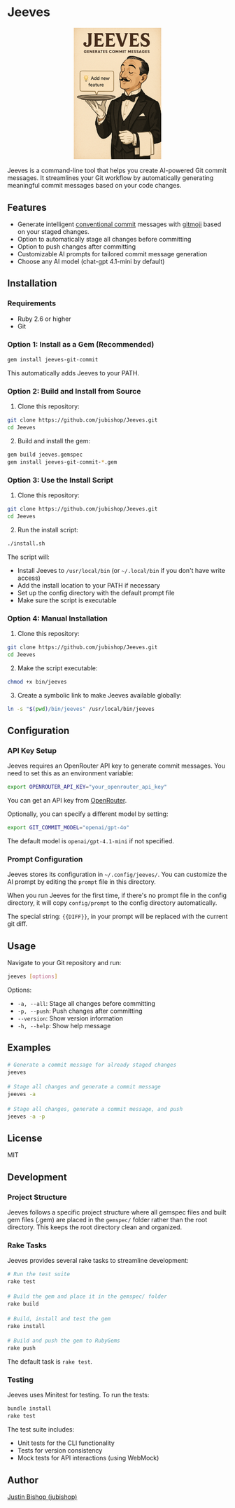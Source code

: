 # Jeeves

<p align="center">
  <img src="assets/jeeves.png" alt="Jeeves Logo" width="200">
</p>

Jeeves is a command-line tool that helps you create AI-powered Git commit messages. It streamlines your Git workflow by automatically generating meaningful commit messages based on your code changes.

## Features

- Generate intelligent [conventional commit](https://www.conventionalcommits.org/en/v1.0.0/) messages with [gitmoji](https://gitmoji.dev) based on your staged changes.
- Option to automatically stage all changes before committing
- Option to push changes after committing
- Customizable AI prompts for tailored commit message generation
- Choose any AI model (chat-gpt 4.1-mini by default)

## Installation

### Requirements

- Ruby 2.6 or higher
- Git

### Option 1: Install as a Gem (Recommended)

```bash
gem install jeeves-git-commit
```

This automatically adds Jeeves to your PATH.

### Option 2: Build and Install from Source

1. Clone this repository:

```bash
git clone https://github.com/jubishop/Jeeves.git
cd Jeeves
```

2. Build and install the gem:

```bash
gem build jeeves.gemspec
gem install jeeves-git-commit-*.gem
```

### Option 3: Use the Install Script

1. Clone this repository:

```bash
git clone https://github.com/jubishop/Jeeves.git
cd Jeeves
```

2. Run the install script:

```bash
./install.sh
```

The script will:
- Install Jeeves to `/usr/local/bin` (or `~/.local/bin` if you don't have write access)
- Add the install location to your PATH if necessary
- Set up the config directory with the default prompt file
- Make sure the script is executable

### Option 4: Manual Installation

1. Clone this repository:

```bash
git clone https://github.com/jubishop/Jeeves.git
cd Jeeves
```

2. Make the script executable:

```bash
chmod +x bin/jeeves
```

3. Create a symbolic link to make Jeeves available globally:

```bash
ln -s "$(pwd)/bin/jeeves" /usr/local/bin/jeeves
```

## Configuration

### API Key Setup

Jeeves requires an OpenRouter API key to generate commit messages. You need to set this as an environment variable:

```bash
export OPENROUTER_API_KEY="your_openrouter_api_key"
```

You can get an API key from [OpenRouter](https://openrouter.ai/).

Optionally, you can specify a different model by setting:

```bash
export GIT_COMMIT_MODEL="openai/gpt-4o"
```

The default model is `openai/gpt-4.1-mini` if not specified.

### Prompt Configuration

Jeeves stores its configuration in `~/.config/jeeves/`. You can customize the AI prompt by editing the `prompt` file in this directory.

When you run Jeeves for the first time, if there's no prompt file in the config directory, it will copy `config/prompt` to the config directory automatically.

The special string: `{{DIFF}}`, in your prompt will be replaced with the current git diff.

## Usage

Navigate to your Git repository and run:

```bash
jeeves [options]
```

Options:

- `-a, --all`: Stage all changes before committing
- `-p, --push`: Push changes after committing
- `--version`: Show version information
- `-h, --help`: Show help message

## Examples

```bash
# Generate a commit message for already staged changes
jeeves

# Stage all changes and generate a commit message
jeeves -a

# Stage all changes, generate a commit message, and push
jeeves -a -p
```

## License

MIT

## Development

### Project Structure

Jeeves follows a specific project structure where all gemspec files and built gem files (.gem) are placed in the `gemspec/` folder rather than the root directory. This keeps the root directory clean and organized.

### Rake Tasks

Jeeves provides several rake tasks to streamline development:

```bash
# Run the test suite
rake test

# Build the gem and place it in the gemspec/ folder
rake build

# Build, install and test the gem
rake install

# Build and push the gem to RubyGems
rake push
```

The default task is `rake test`.

### Testing

Jeeves uses Minitest for testing. To run the tests:

```bash
bundle install
rake test
```

The test suite includes:
- Unit tests for the CLI functionality
- Tests for version consistency
- Mock tests for API interactions (using WebMock)

## Author

[Justin Bishop (jubishop)](https://github.com/jubishop)
